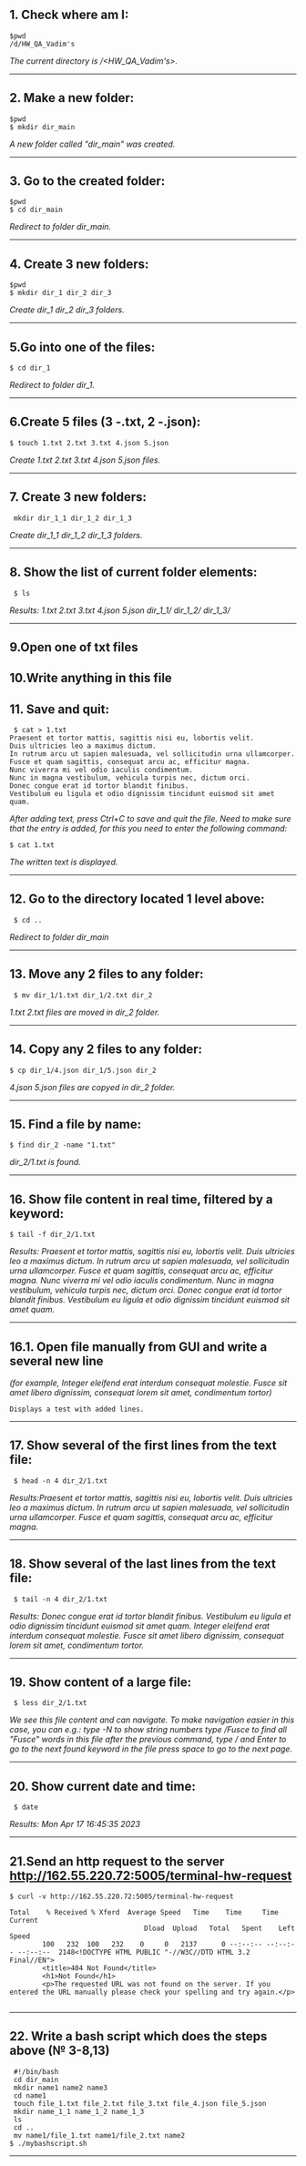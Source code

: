 ## 1. Check where am I:
```
$pwd
/d/HW_QA_Vadim's
```
*The current directory is /<HW_QA_Vadim's>.*
***
## 2. Make a new folder:
```
$pwd
$ mkdir dir_main
```
*A new folder called "dir_main" was created.*
***
## 3. Go to the created folder:
```
$pwd
$ cd dir_main
```
*Redirect to folder dir_main.*
***
## 4. Create 3 new folders:
```
$pwd
$ mkdir dir_1 dir_2 dir_3
```
*Create dir_1 dir_2 dir_3 folders.*
***
## 5.Go into one of the files:
```
$ cd dir_1
```
*Redirect to folder dir_1.*
***
## 6.Create 5 files (3 -.txt, 2 -.json):
```
$ touch 1.txt 2.txt 3.txt 4.json 5.json
```
*Create 1.txt 2.txt 3.txt 4.json 5.json files.*
***
## 7. Create 3 new folders:
```
 mkdir dir_1_1 dir_1_2 dir_1_3
```
*Create dir_1_1 dir_1_2 dir_1_3 folders.*
***
## 8. Show the list of current folder elements:
```
 $ ls
```
*Results: 1.txt  2.txt  3.txt  4.json  5.json  dir_1_1/  dir_1_2/  dir_1_3/*
***
## 9.Open one of txt files
## 10.Write anything in this file
## 11. Save and quit: 
```
 $ cat > 1.txt
Praesent et tortor mattis, sagittis nisi eu, lobortis velit.
Duis ultricies leo a maximus dictum.
In rutrum arcu ut sapien malesuada, vel sollicitudin urna ullamcorper.
Fusce et quam sagittis, consequat arcu ac, efficitur magna.
Nunc viverra mi vel odio iaculis condimentum.
Nunc in magna vestibulum, vehicula turpis nec, dictum orci.
Donec congue erat id tortor blandit finibus.
Vestibulum eu ligula et odio dignissim tincidunt euismod sit amet quam.
```

*After adding text, press Ctrl+C to save and quit the file.
Need to make sure that the entry is added, for this you need to enter the following command:*
```
$ cat 1.txt
```
*The written text is displayed.*
***
## 12. Go to the directory located 1 level above:
```
 $ cd ..
```
*Redirect to folder dir_main*
***
## 13. Move any 2 files to any folder: 
```
 $ mv dir_1/1.txt dir_1/2.txt dir_2
```
*1.txt 2.txt files are moved in dir_2 folder.*
***
## 14. Copy any 2 files to any folder:
```
$ cp dir_1/4.json dir_1/5.json dir_2 
```
*4.json 5.json files are copyed in dir_2 folder.*
***
## 15. Find a file by name:
```
$ find dir_2 -name "1.txt"
```
*dir_2/1.txt is found.*
****
## 16. Show file content in real time, filtered by a keyword:
```
$ tail -f dir_2/1.txt
```
*Results: Praesent et tortor mattis, sagittis nisi eu, lobortis velit.
Duis ultricies leo a maximus dictum.
In rutrum arcu ut sapien malesuada, vel sollicitudin urna ullamcorper.
Fusce et quam sagittis, consequat arcu ac, efficitur magna.
Nunc viverra mi vel odio iaculis condimentum.
Nunc in magna vestibulum, vehicula turpis nec, dictum orci.
Donec congue erat id tortor blandit finibus.
Vestibulum eu ligula et odio dignissim tincidunt euismod sit amet quam.*
****
## 16.1. Open file manually from GUI and write a several new line
*(for example, Integer eleifend erat interdum consequat molestie.
Fusce sit amet libero dignissim, consequat lorem sit amet, condimentum tortor)*
```
Displays a test with added lines.
```
***
## 17. Show several of the first lines from the text file:
```
 $ head -n 4 dir_2/1.txt
```
*Results:Praesent et tortor mattis, sagittis nisi eu, lobortis velit.
Duis ultricies leo a maximus dictum.
In rutrum arcu ut sapien malesuada, vel sollicitudin urna ullamcorper.
Fusce et quam sagittis, consequat arcu ac, efficitur magna.*
***
## 18. Show several of the last lines from the text file: 
```
 $ tail -n 4 dir_2/1.txt
```
*Results: Donec congue erat id tortor blandit finibus.
Vestibulum eu ligula et odio dignissim tincidunt euismod sit amet quam.
Integer eleifend erat interdum consequat molestie.
Fusce sit amet libero dignissim, consequat lorem sit amet, condimentum tortor.*
***
## 19. Show content of a large file:
```
 $ less dir_2/1.txt
```
*We see this file content and can navigate. To make navigation easier in this case, you can e.g.:
type -N to show string numbers
type /Fusce to find all "Fusce" words in this file
after the previous command, type / and Enter to go to the next found keyword in the file press space to go to the next page.*
***
## 20. Show current date and time:
```
 $ date
```
*Results: Mon Apr 17 16:45:35     2023*
***
## 21.Send an http request to the server http://162.55.220.72:5005/terminal-hw-request
```
$ curl -v http://162.55.220.72:5005/terminal-hw-request
```
```
Total    % Received % Xferd  Average Speed   Time    Time     Time  Current
                                 Dload  Upload   Total   Spent    Left  Speed
        100   232  100   232    0     0   2137      0 --:--:-- --:--:-- --:--:--  2148<!DOCTYPE HTML PUBLIC "-//W3C//DTD HTML 3.2 Final//EN">
        <title>404 Not Found</title>
        <h1>Not Found</h1>
        <p>The requested URL was not found on the server. If you entered the URL manually please check your spelling and try again.</p>
  
```
***
## 22. Write a bash script which does the steps above (№ 3-8,13) 
```
 #!/bin/bash
 cd dir_main
 mkdir name1 name2 name3
 cd name1
 touch file_1.txt file_2.txt file_3.txt file_4.json file_5.json
 mkdir name_1_1 name_1_2 name_1_3
 ls
 cd ..
 mv name1/file_1.txt name1/file_2.txt name2
$ ./mybashscript.sh
```
***

